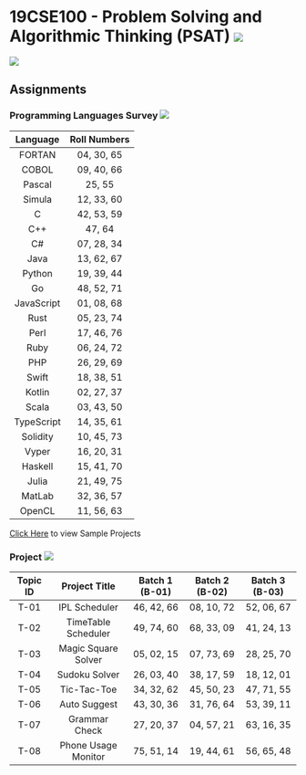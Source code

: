 # 19CSE100 - Problem Solving and Algorithmic Thinking (PSAT) ![](https://img.shields.io/badge/-Live-green)
![](https://img.shields.io/badge/Batch-22CYS-lightgreen) 
 
## Assignments

###  Programming Languages Survey ![](https://img.shields.io/badge/-Individual-purple) 
 
| Language |  Roll Numbers | 
|:--------:|:-------------:|
|   FORTAN    | 04, 30, 65 |
|   COBOL     | 09, 40, 66  |
|   Pascal    | 25, 55  |
|   Simula    | 12, 33, 60 |
|   C      |  42, 53, 59   |
|   C++    |   47, 64      |
|   C#     |  07, 28, 34   |
|   Java   |  13, 62, 67   |
|   Python |  19, 39, 44   |
|   Go     |  48, 52, 71   |
|   JavaScript | 01, 08, 68 |
|   Rust   |  05, 23, 74   |
|   Perl   |  17, 46, 76   |
|   Ruby   |  06, 24, 72   |
|   PHP    | 26, 29, 69 |
|   Swift  |  18, 38, 51   |
|   Kotlin |  02, 27, 37   |
|   Scala  |  03, 43, 50   |
|   TypeScript | 14, 35, 61  |
|   Solidity  | 10, 45, 73 |
|   Vyper     | 16, 20, 31 |
|   Haskell   | 15, 41, 70  |
|   Julia     | 21, 49, 75  |
|   MatLab |  32, 36, 57   |
|   OpenCL    | 11, 56, 63 |

[Click Here](Student_Projects) to view Sample Projects

### Project ![](https://img.shields.io/badge/-Team-purple) 

| Topic ID |     Project Title    | Batch 1 (B-01) | Batch 2 (B-02)  | Batch 3 (B-03) | 
|:--------:|:--------------------:|:--------------:|:---------------:|:--------------:|
| T-01     | IPL Scheduler        |  46, 42, 66    |   08, 10, 72    |  52, 06, 67    |
| T-02     | TimeTable Scheduler  |  49, 74, 60    |   68, 33, 09    |  41, 24, 13    |
| T-03     | Magic Square Solver  |  05, 02, 15    |   07, 73, 69    |  28, 25, 70    |
| T-04     | Sudoku Solver        |  26, 03, 40    |   38, 17, 59    |  18, 12, 01    |
| T-05     | Tic-Tac-Toe          |  34, 32, 62    |   45, 50, 23    |  47, 71, 55    |
| T-06     | Auto Suggest         |  43, 30, 36    |   31, 76, 64    |  53, 39, 11    |
| T-07     | Grammar Check        |  27, 20, 37    |   04, 57, 21    |  63, 16, 35    |
| T-08     | Phone Usage Monitor  |  75, 51, 14    |   19, 44, 61    |  56, 65, 48    |

